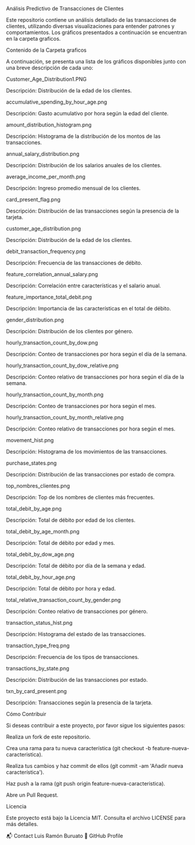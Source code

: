 Análisis Predictivo de Transacciones de Clientes

Este repositorio contiene un análisis detallado de las transacciones de clientes, utilizando diversas visualizaciones para entender patrones y comportamientos. Los gráficos presentados a continuación se encuentran en la carpeta graficos.

Contenido de la Carpeta graficos

A continuación, se presenta una lista de los gráficos disponibles junto con una breve descripción de cada uno:

Customer_Age_Distribution1.PNG


Descripción: Distribución de la edad de los clientes.

accumulative_spending_by_hour_age.png


Descripción: Gasto acumulativo por hora según la edad del cliente.

amount_distribution_histogram.png


Descripción: Histograma de la distribución de los montos de las transacciones.

annual_salary_distribution.png


Descripción: Distribución de los salarios anuales de los clientes.

average_income_per_month.png


Descripción: Ingreso promedio mensual de los clientes.

card_present_flag.png


Descripción: Distribución de las transacciones según la presencia de la tarjeta.

customer_age_distribution.png


Descripción: Distribución de la edad de los clientes.

debit_transaction_frequency.png


Descripción: Frecuencia de las transacciones de débito.

feature_correlation_annual_salary.png


Descripción: Correlación entre características y el salario anual.

feature_importance_total_debit.png


Descripción: Importancia de las características en el total de débito.

gender_distribution.png


Descripción: Distribución de los clientes por género.

hourly_transaction_count_by_dow.png


Descripción: Conteo de transacciones por hora según el día de la semana.

hourly_transaction_count_by_dow_relative.png


Descripción: Conteo relativo de transacciones por hora según el día de la semana.

hourly_transaction_count_by_month.png


Descripción: Conteo de transacciones por hora según el mes.

hourly_transaction_count_by_month_relative.png


Descripción: Conteo relativo de transacciones por hora según el mes.

movement_hist.png


Descripción: Histograma de los movimientos de las transacciones.

purchase_states.png


Descripción: Distribución de las transacciones por estado de compra.

top_nombres_clientes.png


Descripción: Top de los nombres de clientes más frecuentes.

total_debit_by_age.png


Descripción: Total de débito por edad de los clientes.

total_debit_by_age_month.png


Descripción: Total de débito por edad y mes.

total_debit_by_dow_age.png


Descripción: Total de débito por día de la semana y edad.

total_debit_by_hour_age.png


Descripción: Total de débito por hora y edad.

total_relative_transaction_count_by_gender.png


Descripción: Conteo relativo de transacciones por género.

transaction_status_hist.png


Descripción: Histograma del estado de las transacciones.

transaction_type_freq.png


Descripción: Frecuencia de los tipos de transacciones.

transactions_by_state.png


Descripción: Distribución de las transacciones por estado.

txn_by_card_present.png


Descripción: Transacciones según la presencia de la tarjeta.

Cómo Contribuir

Si deseas contribuir a este proyecto, por favor sigue los siguientes pasos:

Realiza un fork de este repositorio.

Crea una rama para tu nueva característica (git checkout -b feature-nueva-caracteristica).

Realiza tus cambios y haz commit de ellos (git commit -am 'Añadir nueva característica').

Haz push a la rama (git push origin feature-nueva-caracteristica).

Abre un Pull Request.

Licencia

Este proyecto está bajo la Licencia MIT. Consulta el archivo LICENSE para más detalles.


📬 Contact
Luis Ramón Buruato
🔗 GitHub Profile


